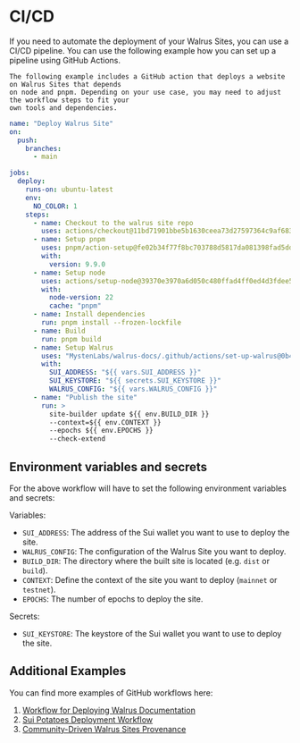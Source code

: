 # CI/CD

If you need to automate the deployment of your Walrus Sites, you can use a CI/CD pipeline. You can
use the following example how you can set up a pipeline using GitHub Actions.

``` admonish warning
The following example includes a GitHub action that deploys a website on Walrus Sites that depends
on node and pnpm. Depending on your use case, you may need to adjust the workflow steps to fit your
own tools and dependencies.
```

```yaml
name: "Deploy Walrus Site"
on:
  push:
    branches:
      - main

jobs:
  deploy:
    runs-on: ubuntu-latest
    env:
      NO_COLOR: 1
    steps:
      - name: Checkout to the walrus site repo
        uses: actions/checkout@11bd71901bbe5b1630ceea73d27597364c9af683 # pin@v4
      - name: Setup pnpm
        uses: pnpm/action-setup@fe02b34f77f8bc703788d5817da081398fad5dd2 # pin@v4
        with:
          version: 9.9.0
      - name: Setup node
        uses: actions/setup-node@39370e3970a6d050c480ffad4ff0ed4d3fdee5af # pin@v4
        with:
          node-version: 22
          cache: "pnpm"
      - name: Install dependencies
        run: pnpm install --frozen-lockfile
      - name: Build
        run: pnpm build
      - name: Setup Walrus
        uses: "MystenLabs/walrus-docs/.github/actions/set-up-walrus@0b4c86f621ace9e1b8dc4be8ada251a18fee3086" # pin@main
        with:
          SUI_ADDRESS: "${{ vars.SUI_ADDRESS }}"
          SUI_KEYSTORE: "${{ secrets.SUI_KEYSTORE }}"
          WALRUS_CONFIG: "${{ vars.WALRUS_CONFIG }}"
      - name: "Publish the site"
        run: >
          site-builder update ${{ env.BUILD_DIR }}
          --context=${{ env.CONTEXT }}
          --epochs ${{ env.EPOCHS }}
          --check-extend
```

## Environment variables and secrets

For the above workflow will have to set the following environment variables and secrets:

Variables:

- `SUI_ADDRESS`: The address of the Sui wallet you want to use to deploy the site.
- `WALRUS_CONFIG`: The configuration of the Walrus Site you want to deploy.
- `BUILD_DIR`: The directory where the built site is located (e.g. `dist` or `build`).
- `CONTEXT`: Define the context of the site you want to deploy (`mainnet` or `testnet`).
- `EPOCHS`: The number of epochs to deploy the site.

Secrets:

- `SUI_KEYSTORE`: The keystore of the Sui wallet you want to use to deploy the site.

## Additional Examples

You can find more examples of GitHub workflows here:

1. [Workflow for Deploying Walrus Documentation](https://github.com/MystenLabs/walrus/blob/main/.github/workflows/publish-docs.yaml)
1. [Sui Potatoes Deployment Workflow](https://github.com/sui-potatoes/app/blob/main/.github/workflows/walrus.yml)
1. [Community-Driven Walrus Sites Provenance](https://github.com/zktx-io/walrus-sites-provenance)
